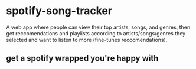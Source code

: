 # spotify-song-tracker

A web app where people can view their top artists, songs, and genres, then get reccomendations and playlists according to artists/songs/genres they selected and want to listen to more (fine-tunes reccomendations).

## get a spotify wrapped you're happy with
